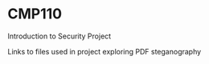 # CMP110
Introduction to Security Project

Links to files used in project exploring PDF steganography
